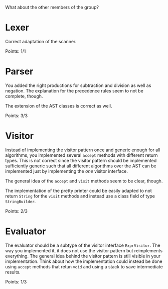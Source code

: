 What about the other members of the group?

# Lexer

Correct adaptation of the scanner.

Points: 1/1

# Parser

You added the right productions for subtraction and division as well as negation. The explanation for the precedence rules seem to not be complete, though.

The extension of the AST classes is correct as well.

Points: 3/3

# Visitor

Instead of implementing the visitor pattern once and generic enough for all algorithms, you implemented several `accept` methods with different return types. This is not correct since the visitor pattern should be implemented sufficiently generic such that all different algorithms over the AST can be implemented just by implementing the *one* visitor interface.

The general idea of the `accept` and `visit` methods seem to be clear, though.

The implementation of the pretty printer could be easily adapted to not return `String` for the `visit` methods and instead use a class field of type `StringBuilder`.

Points: 2/3

# Evaluator

The evaluator should be a subtype of the visitor interface `ExprVisitor`. The way you implemented it, it does not use the visitor pattern but reimplements everything. The general idea behind the visitor pattern is still visible in your implementation. Think about how the implementation could instead be done using `accept` methods that retun `void` and using a stack to save intermediate results.

Points: 1/3
